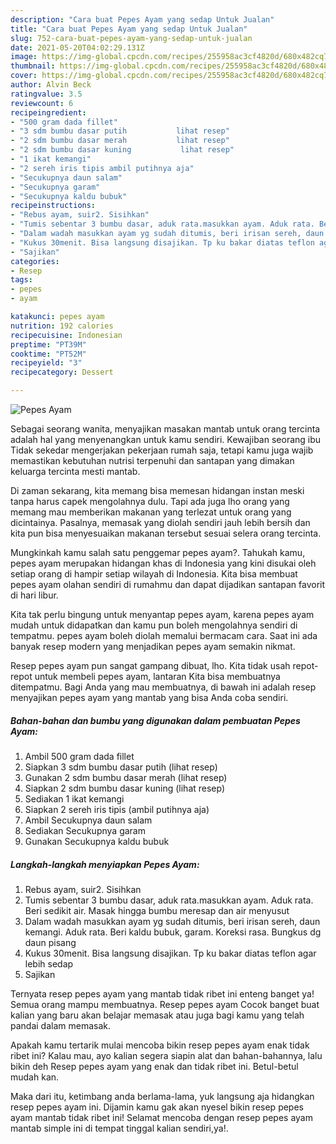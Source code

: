 ```yaml
---
description: "Cara buat Pepes Ayam yang sedap Untuk Jualan"
title: "Cara buat Pepes Ayam yang sedap Untuk Jualan"
slug: 752-cara-buat-pepes-ayam-yang-sedap-untuk-jualan
date: 2021-05-20T04:02:29.131Z
image: https://img-global.cpcdn.com/recipes/255958ac3cf4820d/680x482cq70/pepes-ayam-foto-resep-utama.jpg
thumbnail: https://img-global.cpcdn.com/recipes/255958ac3cf4820d/680x482cq70/pepes-ayam-foto-resep-utama.jpg
cover: https://img-global.cpcdn.com/recipes/255958ac3cf4820d/680x482cq70/pepes-ayam-foto-resep-utama.jpg
author: Alvin Beck
ratingvalue: 3.5
reviewcount: 6
recipeingredient:
- "500 gram dada fillet"
- "3 sdm bumbu dasar putih           lihat resep"
- "2 sdm bumbu dasar merah           lihat resep"
- "2 sdm bumbu dasar kuning           lihat resep"
- "1 ikat kemangi"
- "2 sereh iris tipis ambil putihnya aja"
- "Secukupnya daun salam"
- "Secukupnya garam"
- "Secukupnya kaldu bubuk"
recipeinstructions:
- "Rebus ayam, suir2. Sisihkan"
- "Tumis sebentar 3 bumbu dasar, aduk rata.masukkan ayam. Aduk rata. Beri sedikit air. Masak hingga bumbu meresap dan air menyusut"
- "Dalam wadah masukkan ayam yg sudah ditumis, beri irisan sereh, daun kemangi. Aduk rata. Beri kaldu bubuk, garam. Koreksi rasa. Bungkus dg daun pisang"
- "Kukus 30menit. Bisa langsung disajikan. Tp ku bakar diatas teflon agar lebih sedap"
- "Sajikan"
categories:
- Resep
tags:
- pepes
- ayam

katakunci: pepes ayam 
nutrition: 192 calories
recipecuisine: Indonesian
preptime: "PT39M"
cooktime: "PT52M"
recipeyield: "3"
recipecategory: Dessert

---
```



![Pepes Ayam](https://img-global.cpcdn.com/recipes/255958ac3cf4820d/680x482cq70/pepes-ayam-foto-resep-utama.jpg)

Sebagai seorang wanita, menyajikan masakan mantab untuk orang tercinta adalah hal yang menyenangkan untuk kamu sendiri. Kewajiban seorang ibu Tidak sekedar mengerjakan pekerjaan rumah saja, tetapi kamu juga wajib memastikan kebutuhan nutrisi terpenuhi dan santapan yang dimakan keluarga tercinta mesti mantab.

Di zaman  sekarang, kita memang bisa memesan hidangan instan meski tanpa harus capek mengolahnya dulu. Tapi ada juga lho orang yang memang mau memberikan makanan yang terlezat untuk orang yang dicintainya. Pasalnya, memasak yang diolah sendiri jauh lebih bersih dan kita pun bisa menyesuaikan makanan tersebut sesuai selera orang tercinta. 



Mungkinkah kamu salah satu penggemar pepes ayam?. Tahukah kamu, pepes ayam merupakan hidangan khas di Indonesia yang kini disukai oleh setiap orang di hampir setiap wilayah di Indonesia. Kita bisa membuat pepes ayam olahan sendiri di rumahmu dan dapat dijadikan santapan favorit di hari libur.

Kita tak perlu bingung untuk menyantap pepes ayam, karena pepes ayam mudah untuk didapatkan dan kamu pun boleh mengolahnya sendiri di tempatmu. pepes ayam boleh diolah memalui bermacam cara. Saat ini ada banyak resep modern yang menjadikan pepes ayam semakin nikmat.

Resep pepes ayam pun sangat gampang dibuat, lho. Kita tidak usah repot-repot untuk membeli pepes ayam, lantaran Kita bisa membuatnya ditempatmu. Bagi Anda yang mau membuatnya, di bawah ini adalah resep menyajikan pepes ayam yang mantab yang bisa Anda coba sendiri.

<!--inarticleads1-->

##### Bahan-bahan dan bumbu yang digunakan dalam pembuatan Pepes Ayam:

1. Ambil 500 gram dada fillet
1. Siapkan 3 sdm bumbu dasar putih           (lihat resep)
1. Gunakan 2 sdm bumbu dasar merah           (lihat resep)
1. Siapkan 2 sdm bumbu dasar kuning           (lihat resep)
1. Sediakan 1 ikat kemangi
1. Siapkan 2 sereh iris tipis (ambil putihnya aja)
1. Ambil Secukupnya daun salam
1. Sediakan Secukupnya garam
1. Gunakan Secukupnya kaldu bubuk




<!--inarticleads2-->

##### Langkah-langkah menyiapkan Pepes Ayam:

1. Rebus ayam, suir2. Sisihkan
1. Tumis sebentar 3 bumbu dasar, aduk rata.masukkan ayam. Aduk rata. Beri sedikit air. Masak hingga bumbu meresap dan air menyusut
1. Dalam wadah masukkan ayam yg sudah ditumis, beri irisan sereh, daun kemangi. Aduk rata. Beri kaldu bubuk, garam. Koreksi rasa. Bungkus dg daun pisang
1. Kukus 30menit. Bisa langsung disajikan. Tp ku bakar diatas teflon agar lebih sedap
1. Sajikan




Ternyata resep pepes ayam yang mantab tidak ribet ini enteng banget ya! Semua orang mampu membuatnya. Resep pepes ayam Cocok banget buat kalian yang baru akan belajar memasak atau juga bagi kamu yang telah pandai dalam memasak.

Apakah kamu tertarik mulai mencoba bikin resep pepes ayam enak tidak ribet ini? Kalau mau, ayo kalian segera siapin alat dan bahan-bahannya, lalu bikin deh Resep pepes ayam yang enak dan tidak ribet ini. Betul-betul mudah kan. 

Maka dari itu, ketimbang anda berlama-lama, yuk langsung aja hidangkan resep pepes ayam ini. Dijamin kamu gak akan nyesel bikin resep pepes ayam mantab tidak ribet ini! Selamat mencoba dengan resep pepes ayam mantab simple ini di tempat tinggal kalian sendiri,ya!.

